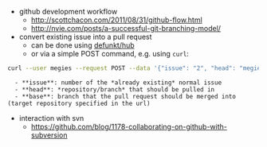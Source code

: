  - github development workflow
   - http://scottchacon.com/2011/08/31/github-flow.html
   - http://nvie.com/posts/a-successful-git-branching-model/
 - convert existing issue into a pull request
   - can be done using [defunkt/hub](https://github.com/defunkt/hub)
   - or via a simple POST command, e.g. using `curl`:
```bash
curl --user megies --request POST --data '{"issue": "2", "head": "megies:testbranch2", "base": "master"}' https://api.github.com/repos/megies/test/pulls
```
      - **issue**: number of the *already existing* normal issue
      - **head**: *repository/branch* that should be pulled in
      - **base**: branch that the pull request should be merged into (target repository specified in the url)
 - interaction with svn
   - https://github.com/blog/1178-collaborating-on-github-with-subversion